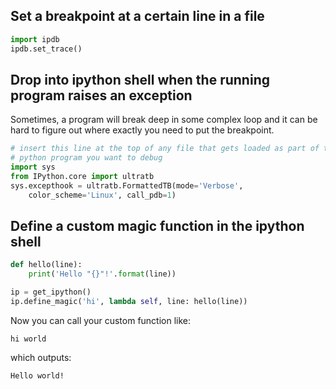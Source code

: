 ## Set a breakpoint at a certain line in a file
```python
import ipdb
ipdb.set_trace()
```

## Drop into ipython shell when the running program raises an exception
Sometimes, a program will break deep in some complex loop and it can be hard to 
figure out where exactly you need to put the breakpoint.
```python
# insert this line at the top of any file that gets loaded as part of the 
# python program you want to debug
import sys
from IPython.core import ultratb
sys.excepthook = ultratb.FormattedTB(mode='Verbose',
    color_scheme='Linux', call_pdb=1)
```

## Define a custom magic function in the ipython shell
```python
def hello(line):
    print('Hello "{}"!'.format(line))

ip = get_ipython()
ip.define_magic('hi', lambda self, line: hello(line))
```
Now you can call your custom function like:
```
hi world
```
which outputs:
```
Hello world!
```
